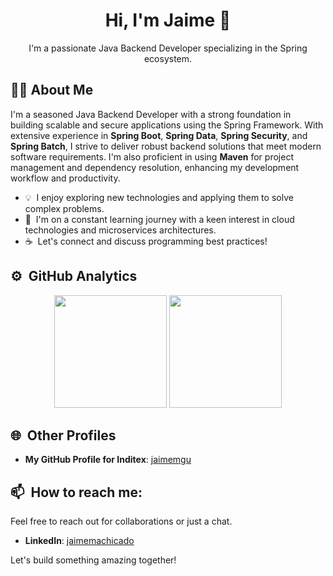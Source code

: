 <div align="center">
<h1 align="center">Hi, I'm <strong>Jaime</strong> 👋</h1>
<p>I'm a passionate Java Backend Developer specializing in the Spring ecosystem.</p>
</div>

## :man_technologist: About Me

I'm a seasoned Java Backend Developer with a strong foundation in building scalable and secure applications using the Spring Framework. With extensive experience in **Spring Boot**, **Spring Data**, **Spring Security**, and **Spring Batch**, I strive to deliver robust backend solutions that meet modern software requirements. I'm also proficient in using **Maven** for project management and dependency resolution, enhancing my development workflow and productivity.

- 💡 &nbsp;I enjoy exploring new technologies and applying them to solve complex problems.
- 🌱 &nbsp;I'm on a constant learning journey with a keen interest in cloud technologies and microservices architectures.
- ☕ &nbsp;Let's connect and discuss programming best practices!

## ⚙️ &nbsp;GitHub Analytics

<p align="center">
  <img height="180em" src="https://github-readme-stats-eight-theta.vercel.app/api?username=jaimemachicado&show_icons=true&theme=algolia&include_all_commits=true&count_private=true"/>
  <img height="180em" src="https://github-readme-stats-eight-theta.vercel.app/api/top-langs/?username=jaimemachicado&layout=compact&langs_count=8&theme=algolia"/>
</p>

## 🌐 &nbsp;Other Profiles

- **My GitHub Profile for Inditex**: [jaimemgu](https://github.com/jaimemgu)

## 📫 &nbsp;How to reach me:

Feel free to reach out for collaborations or just a chat.

- **LinkedIn**: [jaimemachicado](https://www.linkedin.com/in/jaimemachicado)

Let's build something amazing together!
